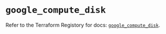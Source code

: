 # `google_compute_disk`

Refer to the Terraform Registory for docs: [`google_compute_disk`](https://registry.terraform.io/providers/hashicorp/google/5.6.0/docs/resources/compute_disk).
